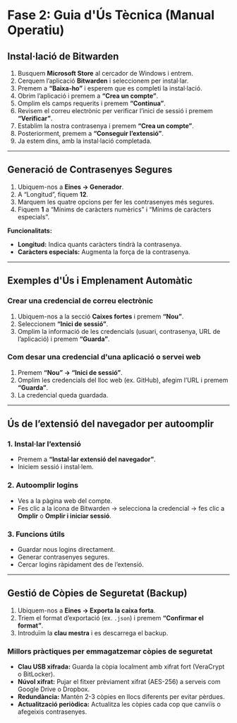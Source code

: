 # Fase 2: Guia d'Ús Tècnica (Manual Operatiu)

## Instal·lació de Bitwarden

1. Busquem **Microsoft Store** al cercador de Windows i entrem.
2. Cerquem l’aplicació **Bitwarden** i seleccionem per instal·lar.
3. Premem a **“Baixa-ho”** i esperem que es completi la instal·lació.
4. Obrim l’aplicació i premem a **“Crea un compte”**.
5. Omplim els camps requerits i premem **“Continua”**.
6. Revisem el correu electrònic per verificar l’inici de sessió i premem **“Verificar”**.
7. Establim la nostra contrasenya i premem **“Crea un compte”**.
8. Posteriorment, premem a **“Conseguir l’extensió”**.
9. Ja estem dins, amb la instal·lació completada.

---

## Generació de Contrasenyes Segures

1. Ubiquem-nos a **Eines → Generador**.
2. A “Longitud”, fiquem **12**.
3. Marquem les quatre opcions per fer les contrasenyes més segures.
4. Fiquem **1** a “Mínims de caràcters numèrics” i “Mínims de caràcters especials”.

**Funcionalitats:**
- **Longitud:** Indica quants caràcters tindrà la contrasenya.  
- **Caràcters especials:** Augmenta la força de la contrasenya.

---

## Exemples d'Ús i Emplenament Automàtic

### Crear una credencial de correu electrònic

1. Ubiquem-nos a la secció **Caixes fortes** i premem **“Nou”**.
2. Seleccionem **“Inici de sessió”**.
3. Omplim la informació de les credencials (usuari, contrasenya, URL de l’aplicació) i premem **“Guarda”**.

### Com desar una credencial d'una aplicació o servei web

1. Premem **“Nou” → “Inici de sessió”**.
2. Omplim les credencials del lloc web (ex. GitHub), afegim l’URL i premem **“Guarda”**.
3. La credencial queda guardada.

---

## Ús de l’extensió del navegador per autoomplir

### 1. Instal·lar l’extensió
- Premem a **“Instal·lar extensió del navegador”**.
- Iniciem sessió i instal·lem.

### 2. Autoomplir logins
- Ves a la pàgina web del compte.
- Fes clic a la icona de Bitwarden → selecciona la credencial → fes clic a **Omplir** o **Omplir i iniciar sessió**.

### 3. Funcions útils
- Guardar nous logins directament.  
- Generar contrasenyes segures.  
- Cercar logins ràpidament des de l’extensió.

---

## Gestió de Còpies de Seguretat (Backup)

1. Ubiquem-nos a **Eines → Exporta la caixa forta**.
2. Triem el format d’exportació (ex. `.json`) i premem **“Confirmar el format”**.
3. Introduïm la **clau mestra** i es descarrega el backup.

### Millors pràctiques per emmagatzemar còpies de seguretat

- **Clau USB xifrada:** Guarda la còpia localment amb xifrat fort (VeraCrypt o BitLocker).  
- **Núvol xifrat:** Pujar el fitxer prèviament xifrat (AES-256) a serveis com Google Drive o Dropbox.  
- **Redundància:** Mantén 2-3 còpies en llocs diferents per evitar pèrdues.  
- **Actualització periòdica:** Actualitza les còpies cada cop que canviïs o afegeixis contrasenyes.

